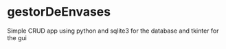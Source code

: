 # gestorDeEnvases

Simple CRUD app using python and sqlite3 for the database and tkinter for the gui
